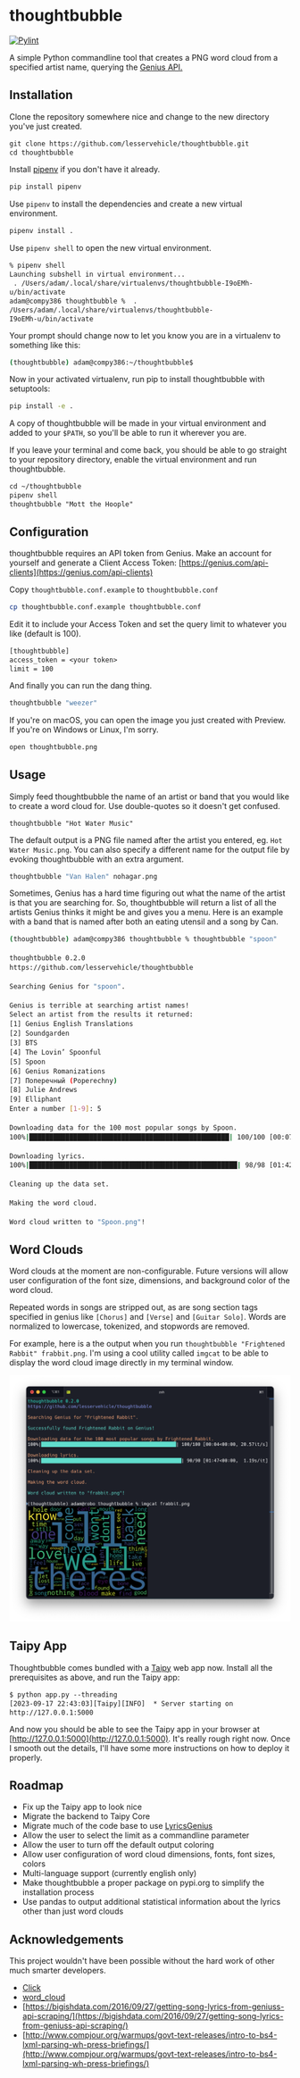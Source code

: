 # thoughtbubble

[![Pylint](https://github.com/lesservehicle/thoughtbubble/actions/workflows/pylint.yml/badge.svg)](https://github.com/lesservehicle/thoughtbubble/actions/workflows/pylint.yml)

A simple Python commandline tool that creates a PNG word cloud from a specified artist name, querying the [Genius API.](https://docs.genius.com)

## Installation

Clone the repository somewhere nice and change to the new directory you've just created.

```
git clone https://github.com/lesservehicle/thoughtbubble.git
cd thoughtbubble
```

Install [pipenv](https://pipenv.pypa.io/en/latest/installation/) if you don't have it already.

```bash
pip install pipenv
```

Use `pipenv` to install the dependencies and create a new virtual environment.

```bash
pipenv install .
```

Use `pipenv shell` to open the new virtual environment.

```
% pipenv shell
Launching subshell in virtual environment...
 . /Users/adam/.local/share/virtualenvs/thoughtbubble-I9oEMh-u/bin/activate
adam@compy386 thoughtbubble %  . /Users/adam/.local/share/virtualenvs/thoughtbubble-
I9oEMh-u/bin/activate
```

Your prompt should change now to let you know you are in a virtualenv to something like this:

```bash
(thoughtbubble) adam@compy386:~/thoughtbubble$
```

Now in your activated virtualenv, run pip to install thoughtbubble with setuptools:

```bash
pip install -e .
```

A copy of thoughtbubble will be made in your virtual environment and added to your  `$PATH`, so you'll be able to run it wherever you are.

If you leave your terminal and come back, you should be able to go straight to your repository directory, enable the virtual environment and run thoughtbubble.

```
cd ~/thoughtbubble
pipenv shell
thoughtbubble "Mott the Hoople"
```

## Configuration

thoughtbubble requires an API token from Genius. Make an account for yourself and generate a Client Access Token: [https://genius.com/api-clients](https://genius.com/api-clients)

Copy `thoughtbubble.conf.example` to `thoughtbubble.conf`

```bash
cp thoughtbubble.conf.example thoughtbubble.conf
```

Edit it to include your Access Token and set the query limit to whatever you like (default is 100).

```commandline
[thoughtbubble]
access_token = <your token>
limit = 100
```

And finally you can run the dang thing.

```bash
thoughtbubble "weezer"
```

If you're on macOS, you can open the image you just created with Preview. If you're on Windows or Linux, I'm sorry.

```bash
open thoughtbubble.png
```

## Usage

Simply feed thoughtbubble the name of an artist or band that you would like to create a word cloud for. Use double-quotes so it doesn't get confused.

```
thoughtbubble "Hot Water Music"
```

The default output is a PNG file named after the artist you entered, eg. `Hot Water Music.png`. You can also specify a different name for the output file by evoking thoughtbubble with an extra argument.

```bash
thoughtbubble "Van Halen" nohagar.png
```

Sometimes, Genius has a hard time figuring out what the name of the artist is that you are searching for. So, thoughtbubble will return a list of all the artists Genius thinks it might be and gives you a menu. Here is an example with a band that is named after both an eating utensil and a song by Can.

```bash
(thoughtbubble) adam@compy386 thoughtbubble % thoughtbubble "spoon"

thoughtbubble 0.2.0
https://github.com/lesservehicle/thoughtbubble

Searching Genius for "spoon".

Genius is terrible at searching artist names!
Select an artist from the results it returned:
[1] Genius English Translations
[2] Soundgarden
[3] BTS
[4] The Lovin’ Spoonful
[5] Spoon
[6] Genius Romanizations
[7] Поперечный (Poperechny)
[8] Julie Andrews
[9] Elliphant
Enter a number [1-9]: 5

Downloading data for the 100 most popular songs by Spoon.
100%|██████████████████████████████████████████████████| 100/100 [00:07<00:00, 14.24it/s]

Downloading lyrics.
100%|████████████████████████████████████████████████████| 98/98 [01:42<00:00,  1.04s/it]

Cleaning up the data set.

Making the word cloud.

Word cloud written to "Spoon.png"!
```

## Word Clouds

Word clouds at the moment are non-configurable. Future versions will allow user configuration of the font size, dimensions, and background color of the word cloud.

Repeated words in songs are stripped out, as are song section tags specified in genius like `[Chorus]` and `[Verse]` and `[Guitar Solo]`. Words are normalized to lowercase, tokenized, and stopwords are removed.

For example, here is a the output when you run `thoughtbubble "Frightened Rabbit" frabbit.png`. I'm using a cool utility called `imgcat` to be able to display the word cloud image directly in my terminal window.

![Example](example.png "Example")

## Taipy App

Thoughtbubble comes bundled with a [Taipy](https://docs.taipy.io/en/release-2.3/) web app now. Install all the prerequisites as above, and run the Taipy app:

```
$ python app.py --threading
[2023-09-17 22:43:03][Taipy][INFO]  * Server starting on http://127.0.0.1:5000
```

And now you should be able to see the Taipy app in your browser at [http://127.0.0.1:5000](http://127.0.0.1:5000). It's really rough right now. Once I smooth out the details, I'll have some more instructions on how to deploy it properly.

## Roadmap

* Fix up the Taipy app to look nice
* Migrate the backend to Taipy Core
* Migrate much of the code base to use [LyricsGenius](https://lyricsgenius.readthedocs.io/en/master/)
* Allow the user to select the limit as a commandline parameter
* Allow the user to turn off the default output coloring
* Allow user configuration of word cloud dimensions, fonts, font sizes, colors
* Multi-language support (currently english only)
* Make thoughtbubble a proper package on pypi.org to simplify the installation process
* Use pandas to output additional statistical information about the lyrics other than just word clouds

## Acknowledgements

This project wouldn't have been possible without the hard work of other much smarter developers.

* [Click](https://github.com/pallets/click)
* [word_cloud](https://github.com/amueller/word_cloud)
* [https://bigishdata.com/2016/09/27/getting-song-lyrics-from-geniuss-api-scraping/](https://bigishdata.com/2016/09/27/getting-song-lyrics-from-geniuss-api-scraping/)
* [http://www.compjour.org/warmups/govt-text-releases/intro-to-bs4-lxml-parsing-wh-press-briefings/](http://www.compjour.org/warmups/govt-text-releases/intro-to-bs4-lxml-parsing-wh-press-briefings/)
